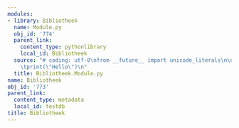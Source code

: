 ```yaml
---
modules:
- library: Bibliotheek
  name: Module.py
  obj_id: '774'
  parent_link:
    content_type: pythonlibrary
    local_id: Bibliotheek
  source: "# coding: utf-8\nfrom __future__ import unicode_literals\n\ndef script():\n\
    \tprint(\"Hello\")\n"
  title: Bibliotheek.Module.py
name: Bibliotheek
obj_id: '773'
parent_link:
  content_type: metadata
  local_id: testdb
title: Bibliotheek
---
```

